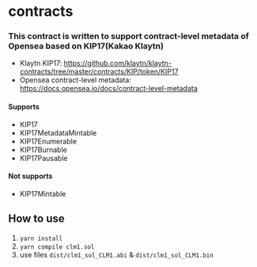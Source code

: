 # contracts

### This contract is written to support contract-level metadata of Opensea based on KIP17(Kakao Klaytn)

- Klaytn KIP17: https://github.com/klaytn/klaytn-contracts/tree/master/contracts/KIP/token/KIP17
- Opensea contract-level metadata: https://docs.opensea.io/docs/contract-level-metadata

#### Supports
- KIP17
- KIP17MetadataMintable
- KIP17Enumerable
- KIP17Burnable
- KIP17Pausable

#### Not supports
- KIP17Mintable

## How to use
1. `yarn install`
2. `yarn compile clm1.sol`
3. use files `dist/clm1_sol_CLM1.abi` & `dist/clm1_sol_CLM1.bin`

